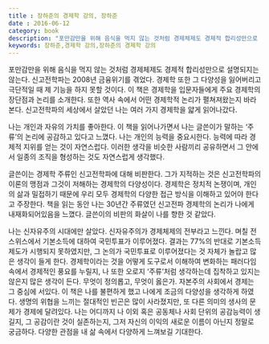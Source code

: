 ```yaml
---
title : 장하준의 경제학 강의, 장하준
date : 2016-06-12
category: book
description: "포만감만을 위해 음식을 먹지 않는 것처럼 경제체제도 경제적 합리성만으로 설명되지는 않는다."
keywords: 장하준,경제학 강의,장하준의 경제학 강의
---
```


포만감만을 위해 음식을 먹지 않는 것처럼 경제체제도 경제적 합리성만으로 설명되지는 않는다. 신고전학파는 2008년 금융위기를 겪었다. 경제학 또한 그 다양성을 잃어버리고 극단적일 때 제 기능을 하지 못할 것이다. 이 책은 경제학을 입문자들에게 주요 경제학의 장단점과 논리를 소개한다. 또한 역사 속에서 어떤 경제학적 논리가 펼쳐져왔는지 바라본다. 신고전학파의 세상에서 살았던 나는 여러 가지 경제학을 얇게 읽어나갔다.

나는 개인과 자유의 가치를 좋아한다. 이 책을 읽어나가면서 나는 글쓴이가 말하는 ‘주류’의 논리에 공감하고 있다고 느꼈다. 나는 개인의 능력을 중요시한다. 능력에 따라 경제적 지위를 얻는 것이 자연스럽다. 이러한 생각을 비슷한 사람끼리 공유하면서 그 안에서 일종의 조직을 형성하는 것도 자연스럽게 생각했다.

글쓴이는 경제학 주류인 신고전학파에 대해 비판한다. 그가 지적하는 것은 신고전학파의 이론의 맹점과 그것이 저해하는 경제학의 다양성이다. 경제학은 정치적 논쟁이며, 개인의 삶과 밀접하기 때문에 우리 모두 경제학의 다양한 접근 방식을 이해하고 있어야 한다고 주장한다. 책을 읽는 동안 나는 30년간 주류였던 신고전파 경제학의 논리가 나에게 내재화되어있음을 느꼈다. 글쓴이의 비판의 화살이 나를 향한 것 같았다.

나는 신자유주의 시대에만 살았다. 신자유주의가 경제체제의 전부라고 느낀다. 며칠 전 스위스에서 기본소득에 대하여 국민투표가 이루어졌다. 결과는 77%의 반대로 기본소득 제도가 시행되지 못하였지만, 그 논의가 국민투표로 이루어졌다는 것 자체가 놀랍고 많은 생각이 들게 한다. 경제학이라는 것을 어떻게 도구로서 이해하여 변화하는 패러다임 속에서 경제적인 풍요를 누릴지, 나 또한 오로지 ‘주류’처럼 생각하는데 집착하고 있지는 않은지 많은 생각이 든다. 무엇이 정의롭고, 무엇이 옳은가. 자본주의 사회에서 경제는 그 중심에 서있다. 이 책은 나를 불편하게 했고 나에게 조금의 다양성을 생각하게 하였다. 생명의 위협을 느끼는 절대적인 빈곤은 많이 사라졌지만, 또 다른 의미의 생사의 문제가 경제에 달려있다. 나는 어디까지 나 이외 혹은 공동체나 사회 단위의 공감능력이 생길지, 그 공감이란 것이 실존하는지, 그저 자신의 이익의 새로운 이름이 아닌지 정말로 궁금하다. 다양한 관점을 내 삶 속에서 다양하게 느껴보길 기대한다.